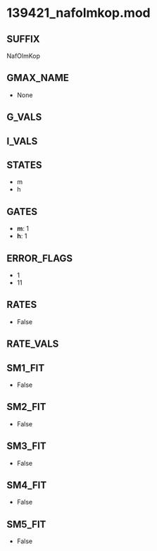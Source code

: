 # 139421_nafolmkop.mod

## SUFFIX

NafOlmKop

## GMAX_NAME

- None

## G_VALS


## I_VALS


## STATES

- m
- h

## GATES

- **m**: 1
- **h**: 1

## ERROR_FLAGS

- 1
- 11

## RATES

- False

## RATE_VALS


## SM1_FIT

- False

## SM2_FIT

- False

## SM3_FIT

- False

## SM4_FIT

- False

## SM5_FIT

- False

